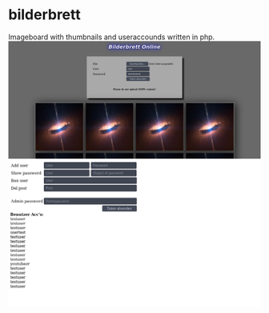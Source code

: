 # bilderbrett
Imageboard with thumbnails and useraccounds written in php.
![bilderbrett](/pic0.png?raw=true "index.php")
![bilderbrett](/pic1.png?raw=true "administration.php")
